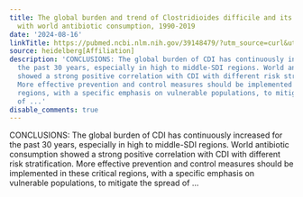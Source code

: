 ```yaml
---
title: The global burden and trend of Clostridioides difficile and its association
  with world antibiotic consumption, 1990-2019
date: '2024-08-16'
linkTitle: https://pubmed.ncbi.nlm.nih.gov/39148479/?utm_source=curl&utm_medium=rss&utm_campaign=pubmed-2&utm_content=1FakS-2QOkCT8HsMOQP1bCRQ4YzyumYOmxmF0moLsQ3dFB1E9V&fc=20220326224207&ff=20240817183523&v=2.18.0.post9+e462414
source: heidelberg[Affiliation]
description: 'CONCLUSIONS: The global burden of CDI has continuously increased for
  the past 30 years, especially in high to middle-SDI regions. World antibiotic consumption
  showed a strong positive correlation with CDI with different risk stratification.
  More effective prevention and control measures should be implemented in these critical
  regions, with a specific emphasis on vulnerable populations, to mitigate the spread
  of ...'
disable_comments: true
---
```

CONCLUSIONS: The global burden of CDI has continuously increased for the past 30 years, especially in high to middle-SDI regions. World antibiotic consumption showed a strong positive correlation with CDI with different risk stratification. More effective prevention and control measures should be implemented in these critical regions, with a specific emphasis on vulnerable populations, to mitigate the spread of ...